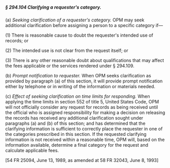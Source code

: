 ##### § 294.104 Clarifying a requester's category. #####

(a) *Seeking clarification of a requester's category.* OPM may seek additional clarification before assigning a person to a specific category if—

(1) There is reasonable cause to doubt the requester's intended use of records; or

(2) The intended use is not clear from the request itself; or

(3) There is any other reasonable doubt about qualifications that may affect the fees applicable or the services rendered under § 294.109.

(b) *Prompt notification to requester.* When OPM seeks clarification as provided by paragraph (a) of this section, it will provide prompt notification either by telephone or in writing of the information or materials needed.

(c) *Effect of seeking clarification on time limits for responding.* When applying the time limits in section 552 of title 5, United States Code, OPM will not officially consider any request for records as being received until the official who is assigned responsibility for making a decision on releasing the records has received any additional clarification sought under paragraphs (a) and (b) of this section; and has determined that the clarifying information is sufficient to correctly place the requester in one of the categories prescribed in this section. If the requested clarifying information is not received within a reasonable time, OPM will, based on the information available, determine a final category for the request and calculate applicable fees.

[54 FR 25094, June 13, 1989, as amended at 58 FR 32043, June 8, 1993]